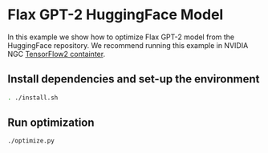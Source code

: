 <!--
Copyright (c) 2021-2023, NVIDIA CORPORATION. All rights reserved.

Licensed under the Apache License, Version 2.0 (the "License");
you may not use this file except in compliance with the License.
You may obtain a copy of the License at

    http://www.apache.org/licenses/LICENSE-2.0

Unless required by applicable law or agreed to in writing, software
distributed under the License is distributed on an "AS IS" BASIS,
WITHOUT WARRANTIES OR CONDITIONS OF ANY KIND, either express or implied.
See the License for the specific language governing permissions and
limitations under the License.
-->

# Flax GPT-2 HuggingFace Model

In this example we show how to optimize Flax GPT-2 model from the HuggingFace repository. We recommend running this example in NVIDIA NGC [TensorFlow2 containter](https://catalog.ngc.nvidia.com/orgs/nvidia/containers/tensorflow).

## Install dependencies and set-up the environment

```bash
. ./install.sh
```

## Run optimization


```bash
./optimize.py
```
